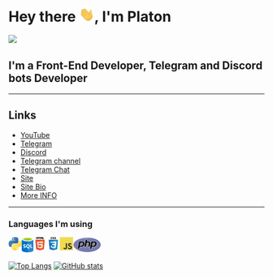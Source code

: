 <h1>
   Hey there <img src="./img/hi.gif" width="30px">, I'm Platon
</h1>

![](https://komarev.com/ghpvc/?username=Master-Stroke)

## I'm a Front-End Developer, Telegram and Discord bots Developer

<hr>

## Links
- [YouTube](https://www.youtube.com/channel/UCi6nEt6RZ6t6Il3SHkPuaVA)
- [Telegram](https://t.me/MasterStroke777)
- [Discord](https://klondikeprogrammers.ga/discord)
- [Telegram channel](https://t.me/official_programmerchannel)
- [Telegram Chat](https://t.me/official_programmerchat)
- [Site](http://klondikeprogrammers.ga)
- [Site Bio](https://Master-Stroke.github.io)
- [More INFO](https://t.me/official_MasterStroke777)
<hr>

### Languages I'm using
<img align="left" alt="" width="26px" src="./img/programming_language/python.png" />
<img align="left" alt="" width="23px" src="./img/programming_language/sql.png" />
<img align="left" alt="HTML5" width="26px" src="./img/programming_language/html.png" />
<img align="left" alt="CSS3" width="26px" src="./img/programming_language/css.png" />
<img align="left" alt="JavaScript" width="26px" src="./img/programming_language/js.png" />
<img align="left" alt="" width="55px" src="./img/programming_language/php.png" />

<br />
<br />

[![Top Langs](https://github-readme-stats.vercel.app/api/top-langs/?username=Master-Stroke&show_icons=true&theme=tokyonight&border_radius=10&hide_border=true&hide_title=false&langs_count=100&layout=compact)](https://github.com/Master-Stroke)
[![GitHub stats](https://github-readme-stats.vercel.app/api?username=Master-Stroke&count_private=true&show_icons=true&theme=tokyonight&border_radius=10&hide_border=true&hide_title=true)](https://github.com/Master-Stroke)
